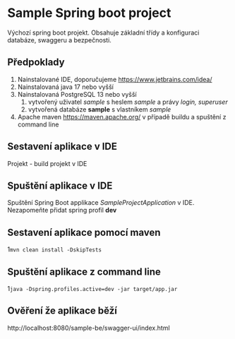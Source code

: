 # Sample Spring boot project

Výchozí spring boot projekt. Obsahuje základní třídy a konfiguraci databáze, swaggeru a bezpečnosti.

## Předpoklady
1. Nainstalované IDE, doporučujeme https://www.jetbrains.com/idea/
1. Nainstalovaná java 17 nebo vyšší
1. Nainstalovaná PostgreSQL 13 nebo vyšší
   1. vytvořený uživatel _sample_ s heslem _sample_ a právy _login, superuser_  
   1. vytvořená databáze **sample** s vlastníkem _sample_
1. Apache maven https://maven.apache.org/ v případě buildu a spuštění z command line

## Sestavení aplikace v IDE
Projekt - build projekt v IDE

## Spuštění aplikace v IDE
Spuštění Spring Boot applikace _SampleProjectApplication_ v IDE. Nezapomeňte přidat spring profil **dev**

## Sestavení aplikace pomocí maven
1`mvn clean install -DskipTests`

## Spuštění aplikace z command line
1`java -Dspring.profiles.active=dev -jar target/app.jar`

## Ověření že aplikace běží
http://localhost:8080/sample-be/swagger-ui/index.html
